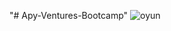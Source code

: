 "# Apy-Ventures-Bootcamp" 
![oyun](https://user-images.githubusercontent.com/81864224/161436953-f1f87a57-be08-4bb4-92ff-e42eadf68a15.png)
